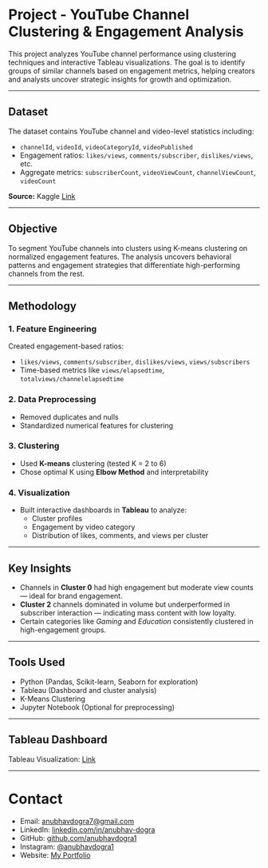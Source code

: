 # Project - YouTube Channel Clustering & Engagement Analysis

This project analyzes YouTube channel performance using clustering techniques and interactive Tableau visualizations. The goal is to identify groups of similar channels based on engagement metrics, helping creators and analysts uncover strategic insights for growth and optimization.

---

## Dataset

The dataset contains YouTube channel and video-level statistics including:

- `channelId`, `videoId`, `videoCategoryId`, `videoPublished`
- Engagement ratios: `likes/views`, `comments/subscriber`, `dislikes/views`, etc.
- Aggregate metrics: `subscriberCount`, `videoViewCount`, `channelViewCount`, `videoCount`

**Source:** Kaggle [Link](https://www.kaggle.com/datasets/thedevastator/youtube-video-and-channel-analytics)

---

## Objective

To segment YouTube channels into clusters using K-means clustering on normalized engagement features. The analysis uncovers behavioral patterns and engagement strategies that differentiate high-performing channels from the rest.

---

## Methodology

### 1. **Feature Engineering**
Created engagement-based ratios:
- `likes/views`, `comments/subscriber`, `dislikes/views`, `views/subscribers`
- Time-based metrics like `views/elapsedtime`, `totalviews/channelelapsedtime`

### 2. **Data Preprocessing**
- Removed duplicates and nulls
- Standardized numerical features for clustering

### 3. **Clustering**
- Used **K-means** clustering (tested K = 2 to 6)
- Chose optimal K using **Elbow Method** and interpretability

### 4. **Visualization**
- Built interactive dashboards in **Tableau** to analyze:
  - Cluster profiles
  - Engagement by video category
  - Distribution of likes, comments, and views per cluster

---

## Key Insights

- Channels in **Cluster 0** had high engagement but moderate view counts — ideal for brand engagement.
- **Cluster 2** channels dominated in volume but underperformed in subscriber interaction — indicating mass content with low loyalty.
- Certain categories like *Gaming* and *Education* consistently clustered in high-engagement groups.


---

## Tools Used

- Python (Pandas, Scikit-learn, Seaborn for exploration)
- Tableau (Dashboard and cluster analysis)
- K-Means Clustering
- Jupyter Notebook (Optional for preprocessing)

---

## Tableau Dashboard

Tableau Visualization: [Link](https://public.tableau.com/app/profile/anubhavdogra/viz/YouTube-Channel-Clustering---Engagement-Analysis/YouTubeClusterDashboard)

---

# Contact
- Email: [anubhavdogra7@gmail.com](mailto:anubhavdogra7@gmail.com)
- LinkedIn: [linkedin.com/in/anubhav-dogra](https://www.linkedin.com/in/anubhav-dogra/)
- GitHub: [github.com/anubhavdogra1](https://github.com/anubhavdogra1)
- Instagram: [@anubhavdogra1](https://www.instagram.com/anubhavdogra1/)
- Website: [My Portfolio](https://fuschia-yak-f61.notion.site/Anubhav-Dogra-211d6dc537bf8027bfe3ebdf322032ec)

